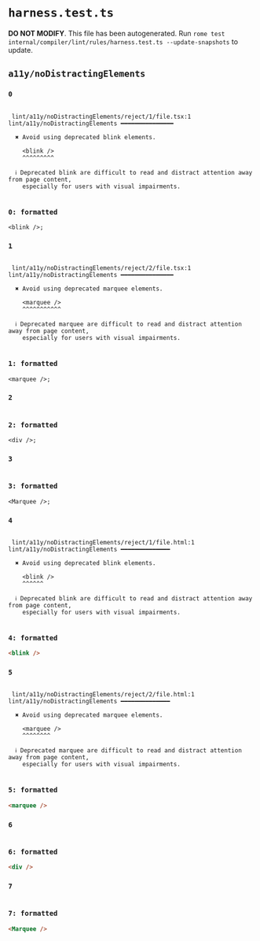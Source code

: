 # `harness.test.ts`

**DO NOT MODIFY**. This file has been autogenerated. Run `rome test internal/compiler/lint/rules/harness.test.ts --update-snapshots` to update.

## `a11y/noDistractingElements`

### `0`

```

 lint/a11y/noDistractingElements/reject/1/file.tsx:1 lint/a11y/noDistractingElements ━━━━━━━━━━━━━━━

  ✖ Avoid using deprecated blink elements.

    <blink />
    ^^^^^^^^^

  ℹ Deprecated blink are difficult to read and distract attention away from page content,
    especially for users with visual impairments.


```

### `0: formatted`

```tsx
<blink />;

```

### `1`

```

 lint/a11y/noDistractingElements/reject/2/file.tsx:1 lint/a11y/noDistractingElements ━━━━━━━━━━━━━━━

  ✖ Avoid using deprecated marquee elements.

    <marquee />
    ^^^^^^^^^^^

  ℹ Deprecated marquee are difficult to read and distract attention away from page content,
    especially for users with visual impairments.


```

### `1: formatted`

```tsx
<marquee />;

```

### `2`

```

```

### `2: formatted`

```tsx
<div />;

```

### `3`

```

```

### `3: formatted`

```tsx
<Marquee />;

```

### `4`

```

 lint/a11y/noDistractingElements/reject/1/file.html:1 lint/a11y/noDistractingElements ━━━━━━━━━━━━━━

  ✖ Avoid using deprecated blink elements.

    <blink />
    ^^^^^^

  ℹ Deprecated blink are difficult to read and distract attention away from page content,
    especially for users with visual impairments.


```

### `4: formatted`

```html
<blink />

```

### `5`

```

 lint/a11y/noDistractingElements/reject/2/file.html:1 lint/a11y/noDistractingElements ━━━━━━━━━━━━━━

  ✖ Avoid using deprecated marquee elements.

    <marquee />
    ^^^^^^^^

  ℹ Deprecated marquee are difficult to read and distract attention away from page content,
    especially for users with visual impairments.


```

### `5: formatted`

```html
<marquee />

```

### `6`

```

```

### `6: formatted`

```html
<div />

```

### `7`

```

```

### `7: formatted`

```html
<Marquee />

```
